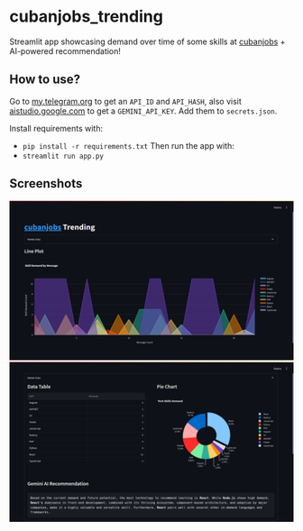 # cubanjobs_trending

Streamlit app showcasing demand over time of some skills at <a href="https://t.me/cubanjobs">cubanjobs</a> + AI-powered recommendation!

## How to use?
Go to <a href="https://my.telegram.org">my.telegram.org</a> to get an `API_ID` and `API_HASH`, also visit <a href="https://aistudio.google.com/">aistudio.google.com</a> to get a `GEMINI_API_KEY`.
Add them to `secrets.json`.

Install requirements with:<br>
- `pip install -r requirements.txt`
Then run the app with:<br>
- `streamlit run app.py`

## Screenshots
![Screenshot_1.png](Screenshot_1.png)
![Screenshot_2.png](Screenshot_2.png)
